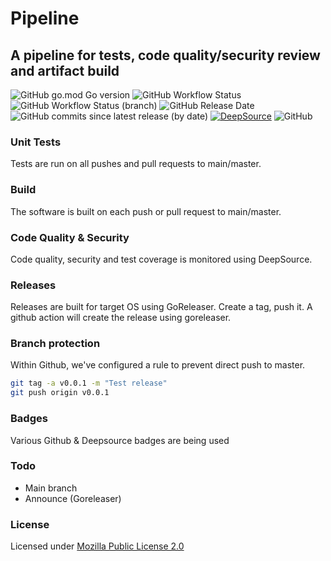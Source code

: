 # Pipeline

## A pipeline for tests, code quality/security review and artifact build

![GitHub go.mod Go version](https://img.shields.io/github/go-mod/go-version/olliephillips/pipeline?style=flat-square)
![GitHub Workflow Status](https://img.shields.io/github/workflow/status/olliephillips/pipeline/Build?style=flat-square)
![GitHub Workflow Status (branch)](https://img.shields.io/github/workflow/status/olliephillips/pipeline/Unit%20Test/master?label=tests&style=flat-square)
![GitHub Release Date](https://img.shields.io/github/release-date/olliephillips/pipeline?style=flat-square)
![GitHub commits since latest release (by date)](https://img.shields.io/github/commits-since/olliephillips/pipeline/latest?style=flat-square)
[![DeepSource](https://deepsource.io/gh/olliephillips/pipeline.svg/?label=active+issues&token=uYY_4Kwjq9MnjT7TzykEyv-J)](https://deepsource.io/gh/olliephillips/pipeline/?ref=repository-badge)
![GitHub](https://img.shields.io/github/license/olliephillips/pipeline?label=license&style=flat-square)

### Unit Tests

Tests are run on all pushes and pull requests to main/master.

### Build

The software is built on each push or pull request to main/master.

### Code Quality & Security

Code quality, security and test coverage is monitored using DeepSource.

### Releases

Releases are built for target OS using GoReleaser. Create a tag, push it. 
A github action will create the release using goreleaser.

### Branch protection

Within Github, we've configured a rule to prevent direct push to master.

```bash
git tag -a v0.0.1 -m "Test release"
git push origin v0.0.1
```

### Badges
Various Github & Deepsource badges are being used

### Todo
- Main branch
- Announce (Goreleaser)

### License
Licensed under [Mozilla Public License 2.0](LICENSE)
